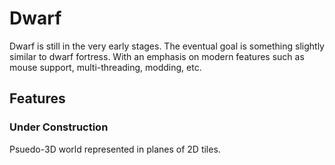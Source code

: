 # Dwarf

Dwarf is still in the very early stages.
The eventual goal is something slightly similar to dwarf fortress.
With an emphasis on modern features such as mouse support, multi-threading, modding, etc.

## Features

### Under Construction 

Psuedo-3D world represented in planes of 2D tiles.
